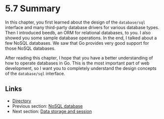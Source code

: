 # 5.7 Summary

In this chapter, you first learned about the design of the `database/sql` interface and many third-party database drivers for various database types. Then I introduced beedb, an ORM for relational databases, to you. I also showed you some sample database operations. In the end, I talked about a few NoSQL databases. We saw that Go provides very good support for those NoSQL databases.

After reading this chapter, I hope that you have a better understanding of how to operate databases in Go. This is the most important part of web development, so I want you to completely understand the design concepts of the `database/sql` interface.

## Links

- [Directory](preface.md)
- Previous section: [NoSQL database](05.6.md)
- Next section: [Data storage and session](06.0.md)
